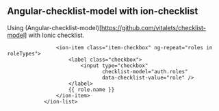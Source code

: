 ## Angular-checklist-model with ion-checklist

Using (Angular-checklist-model)[https://github.com/vitalets/checklist-model] with Ionic checklist.

```
				<ion-item class="item-checkbox" ng-repeat="roles in roleTypes">
					<label class="checkbox">
						<input type="checkbox"
							   checklist-model="auth.roles"
							   data-checklist-value="role" />
					</label>
					{{ role.name }}
				</ion-item>
			</ion-list>
```
